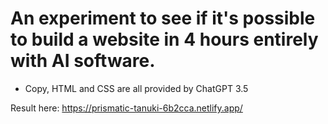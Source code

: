 # An experiment to see if it's possible to build a website in 4 hours entirely with AI software.

* Copy, HTML and CSS are all provided by ChatGPT 3.5

Result here: https://prismatic-tanuki-6b2cca.netlify.app/
